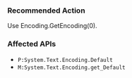 ### Recommended Action
Use Encoding.GetEncoding(0).

### Affected APIs
* `P:System.Text.Encoding.Default`
* `M:System.Text.Encoding.get_Default`
